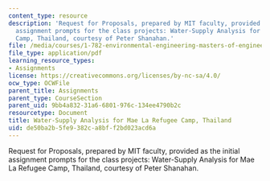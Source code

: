 ```yaml
---
content_type: resource
description: 'Request for Proposals, prepared by MIT faculty, provided as the initial
  assignment prompts for the class projects: Water-Supply Analysis for Mae La Refugee
  Camp, Thailand, courtesy of Peter Shanahan.'
file: /media/courses/1-782-environmental-engineering-masters-of-engineering-project-fall-2007-spring-2008/de50ba2b5fe9382ca8bff2bd023acd6a_thai_rfp.pdf
file_type: application/pdf
learning_resource_types:
- Assignments
license: https://creativecommons.org/licenses/by-nc-sa/4.0/
ocw_type: OCWFile
parent_title: Assignments
parent_type: CourseSection
parent_uid: 9bb4a832-31a6-6801-976c-134ee4790b2c
resourcetype: Document
title: Water-Supply Analysis for Mae La Refugee Camp, Thailand
uid: de50ba2b-5fe9-382c-a8bf-f2bd023acd6a
---
```

Request for Proposals, prepared by MIT faculty, provided as the initial assignment prompts for the class projects: Water-Supply Analysis for Mae La Refugee Camp, Thailand, courtesy of Peter Shanahan.